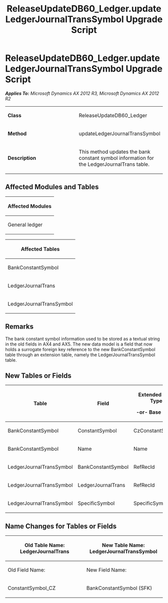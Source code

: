 ﻿---
title: ReleaseUpdateDB60_Ledger.updateLedgerJournalTransSymbol Upgrade Script
TOCTitle: ReleaseUpdateDB60_Ledger.updateLedgerJournalTransSymbol Upgrade Script
ms:assetid: ba9bc44c-34c5-b5a1-3e1c-a927d40ae02f
ms:mtpsurl: https://msdn.microsoft.com/en-us/library/JJ737135(v=AX.60)
ms:contentKeyID: 49710816
ms.date: 05/18/2015
mtps_version: v=AX.60
---

# ReleaseUpdateDB60\_Ledger.updateLedgerJournalTransSymbol Upgrade Script 


_**Applies To:** Microsoft Dynamics AX 2012 R3, Microsoft Dynamics AX 2012 R2_

<table>
<colgroup>
<col style="width: 50%" />
<col style="width: 50%" />
</colgroup>
<tbody>
<tr class="odd">
<td><p><strong>Class</strong></p></td>
<td><p>ReleaseUpdateDB60_Ledger</p></td>
</tr>
<tr class="even">
<td><p><strong>Method</strong></p></td>
<td><p>updateLedgerJournalTransSymbol</p></td>
</tr>
<tr class="odd">
<td><p><strong>Description</strong></p></td>
<td><p>This method updates the bank constant symbol information for the LedgerJournalTrans table.</p></td>
</tr>
</tbody>
</table>


## Affected Modules and Tables

<table>
<colgroup>
<col style="width: 100%" />
</colgroup>
<thead>
<tr class="header">
<th><p>Affected Modules</p></th>
</tr>
</thead>
<tbody>
<tr class="odd">
<td><p>General ledger</p></td>
</tr>
</tbody>
</table>


<table>
<colgroup>
<col style="width: 100%" />
</colgroup>
<thead>
<tr class="header">
<th><p>Affected Tables</p></th>
</tr>
</thead>
<tbody>
<tr class="odd">
<td><p>BankConstantSymbol</p></td>
</tr>
<tr class="even">
<td><p>LedgerJournalTrans</p></td>
</tr>
<tr class="odd">
<td><p>LedgerJournalTransSymbol</p></td>
</tr>
</tbody>
</table>


## Remarks

The bank constant symbol information used to be stored as a textual string in the old fields in AX4 and AX5. The new data model is a field that now holds a surrogate foreign key reference to the new BankConstantSymbol table through an extension table, namely the LedgerJournalTransSymbol table.

## New Tables or Fields

<table>
<colgroup>
<col style="width: 33%" />
<col style="width: 33%" />
<col style="width: 33%" />
</colgroup>
<thead>
<tr class="header">
<th><p>Table</p></th>
<th><p>Field</p></th>
<th><p>Extended Data Type</p>
<p>-or- Base Enum</p></th>
</tr>
</thead>
<tbody>
<tr class="odd">
<td><p>BankConstantSymbol</p></td>
<td><p>ConstantSymbol</p></td>
<td><p>CzConstantSymbol</p></td>
</tr>
<tr class="even">
<td><p>BankConstantSymbol</p></td>
<td><p>Name</p></td>
<td><p>Name</p></td>
</tr>
<tr class="odd">
<td><p>LedgerJournalTransSymbol</p></td>
<td><p>BankConstantSymbol</p></td>
<td><p>RefRecId</p></td>
</tr>
<tr class="even">
<td><p>LedgerJournalTransSymbol</p></td>
<td><p>LedgerJournalTrans</p></td>
<td><p>RefRecId</p></td>
</tr>
<tr class="odd">
<td><p>LedgerJournalTransSymbol</p></td>
<td><p>SpecificSymbol</p></td>
<td><p>SpecificSymbol</p></td>
</tr>
</tbody>
</table>


## Name Changes for Tables or Fields

<table>
<colgroup>
<col style="width: 50%" />
<col style="width: 50%" />
</colgroup>
<thead>
<tr class="header">
<th><p>Old Table Name: LedgerJournalTrans</p></th>
<th><p>New Table Name: LedgerJournalTransSymbol</p></th>
</tr>
</thead>
<tbody>
<tr class="odd">
<td><p>Old Field Name:</p></td>
<td><p>New Field Name:</p></td>
</tr>
<tr class="even">
<td><p>ConstantSymbol_CZ</p></td>
<td><p>BankConstantSymbol (SFK)</p></td>
</tr>
</tbody>
</table>

  


